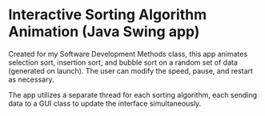 # Interactive Sorting Algorithm Animation (Java Swing app)
Created for my Software Development Methods class, this app animates selection sort, insertion sort, and bubble sort on a random set of data (generated on launch). The user can modify the speed, pause, and restart as necessary.

The app utilizes a separate thread for each sorting algorithm, each sending data to a GUI class to update the interface simultaneously. 

